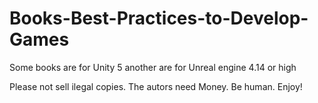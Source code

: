 # Books-Best-Practices-to-Develop-Games
Some books are for Unity 5 another are for Unreal engine 4.14 or high 

Please not sell ilegal copies. 
The autors need Money. 
Be human. 
Enjoy!
